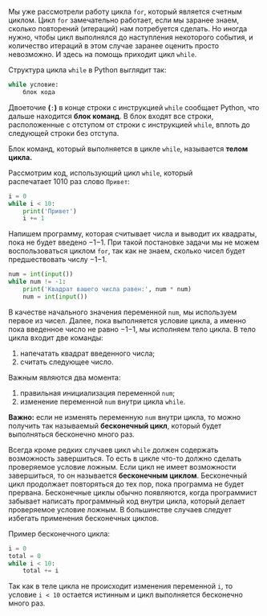 Мы уже рассмотрели работу цикла `for`, который является счетным циклом. Цикл `for` замечательно работает, если мы заранее знаем, сколько повторений (итераций) нам потребуется сделать. Но иногда нужно, чтобы цикл выполнялся до наступления некоторого события, и количество итераций в этом случае заранее оценить просто невозможно. И здесь на помощь приходит цикл `while`.

Структура цикла `while` в Python выглядит так:

```python
while условие:
    блок кода
```

Двоеточие **(**`:`**)** в конце строки с инструкцией `while` сообщает Python, что дальше находится **блок команд**. В блок входят все строки, расположенные с отступом от строки с инструкцией `while`, вплоть до следующей строки без отступа.

Блок команд, который выполняется в цикле `while`, называется **телом цикла.**

Рассмотрим код, использующий цикл `while`, который распечатает 1010 раз слово `Привет`:

```python
i = 0
while i < 10:
    print('Привет')
    i += 1
```
Напишем программу, которая считывает числа и выводит их квадраты, пока не будет введено −1−1. При такой постановке задачи мы не можем воспользоваться циклом `for`, так как не знаем, сколько чисел будет предшествовать числу −1−1.

```python
num = int(input())
while num != -1:
    print('Квадрат вашего числа равен:', num * num)
    num = int(input())
```

В качестве начального значения переменной `num`, мы используем первое из чисел. Далее, пока выполняется условие цикла, а именно пока введенное число не равно −1−1, мы исполняем тело цикла. В тело цикла входит две команды:

1. напечатать квадрат введенного числа;
2. считать следующее число. 

Важным являются два момента:

1. правильная инициализация переменной `num`;
2. изменение переменной `num` внутри цикла `while`.

**Важно:** если не изменять переменную `num` внутри цикла, то можно получить так называемый **бесконечный цикл**, который будет выполняться бесконечно много раз.

Всегда кроме редких случаев цикл `while` должен содержать возможность завершиться. То есть в цикле что-то должно сделать проверяемое условие ложным. Если цикл не имеет возможности завершиться, то он называется **бесконечным циклом**. Бесконечный цикл продолжает повторяться до тех пор, пока программа не будет прервана. Бесконечные циклы обычно появляются, когда программист забывает написать программный код внутри цикла, который делает проверяемое условие ложным. В большинстве случаев следует избегать применения бесконечных циклов.

Пример бесконечного цикла:

```python
i = 0
total = 0
while i < 10:
    total += i
```

Так как в теле цикла не происходит изменения переменной `i`, то условие `i < 10` остается истинным и цикл выполняется бесконечно много раз.